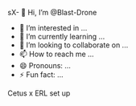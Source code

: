 sX- 👋 Hi, I’m @Blast-Drone
- 👀 I’m interested in ...
- 🌱 I’m currently learning ...
- 💞️ I’m looking to collaborate on ...
- 📫 How to reach me ...
- 😄 Pronouns: ...
- ⚡ Fun fact: ...

<!---
Blast-Drone/Blast-Drone is a ✨ special ✨ repository because its `README.md` (this file) appears on your GitHub profile.
You can click the Preview link to take a look at your changes.
--->Cetus x ERL set up
